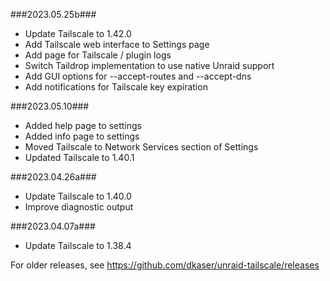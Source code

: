 ###2023.05.25b###
- Update Tailscale to 1.42.0
- Add Tailscale web interface to Settings page
- Add page for Tailscale / plugin logs
- Switch Taildrop implementation to use native Unraid support
- Add GUI options for --accept-routes and --accept-dns
- Add notifications for Tailscale key expiration

###2023.05.10###
- Added help page to settings
- Added info page to settings
- Moved Tailscale to Network Services section of Settings
- Updated Tailscale to 1.40.1

###2023.04.26a###
- Update Tailscale to 1.40.0
- Improve diagnostic output

###2023.04.07a###
- Update Tailscale to 1.38.4

For older releases, see https://github.com/dkaser/unraid-tailscale/releases